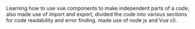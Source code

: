 Learning how to use vue components to make independent parts of a code, also made use of import and export, divided the code into various sections for code readability and error finding.
made use of node js and Vue cli.